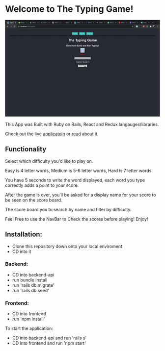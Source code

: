 # Welcome to The Typing Game!

![alt-text](/frontend/src/gif/typing.gif)

This App was Built with Ruby on Rails, React and Redux langauges/libraries.

Check out the live [applicatoin](https://the-typing-game.vercel.app/) or [read](https://dev.to/mindful_developer/react-redux-project-aaj) about it.

## Functionality

Select which difficulty you'd like to play on.

Easy is 4 letter words, Medium is 5-6 letter words, Hard is 7 letter words.

You have 5 seconds to write the word displayed, each word you type correctly adds a point to your score.

After the game is over, you'll be asked for a display name for your score to be seen on the score board.

The score board you to search by name and filter by difficulty.

Feel Free to use the NavBar to Check the scores before playing! Enjoy!

## Installation:

- Clone this repository down onto your local enviroment
- CD into it

### Backend:

- CD into backend-api
- run bundle install
- run 'rails db:migrate'
- run 'rails db:seed'

### Frontend:

- CD into frontend
- run 'npm install'

To start the application:

- CD into backend-api and run 'rails s'
- CD into frontend and run 'npm start'
